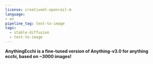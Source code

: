 ```yaml
---
license: creativeml-openrail-m
language:
- en
pipeline_tag: text-to-image
tags:
  - stable-diffusion
  - text-to-image
---
```



**AnythingEcchi is a fine-tuned version of Anything-v3.0 for anything ecchi, based on ~3000 images!**